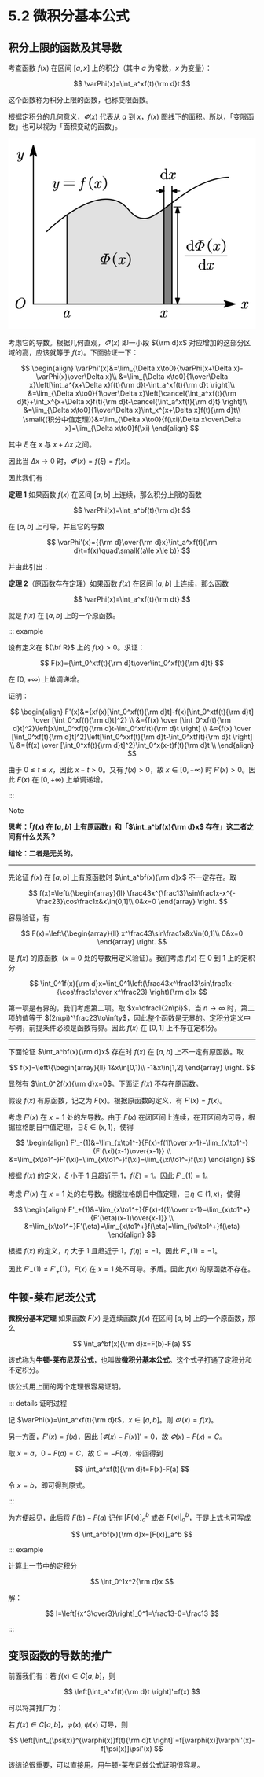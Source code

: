 # 5.2 微积分基本公式

## 积分上限的函数及其导数

考查函数 $f(x)$ 在区间 $[a,x]$ 上的积分（其中 $a$ 为常数，$x$ 为变量）：

$$
\varPhi(x)=\int_a^xf(t){\rm d}t
$$

这个函数称为积分上限的函数，也称变限函数。

根据定积分的几何意义，$\varPhi(x)$ 代表从 $a$ 到 $x$，$f(x)$ 图线下的面积。所以，「变限函数」也可以视为「面积变动的函数」。

![](./images/deriv-area.svg)

考虑它的导数。根据几何直观，$\varPhi'(x)$ 即一小段 ${\rm d}x$ 对应增加的这部分区域的高，应该就等于 $f(x)$。下面验证一下：

$$
\begin{align}
\varPhi'(x)&=\lim_{\Delta x\to0}{\varPhi(x+\Delta x)-\varPhi(x)\over\Delta x}\\
&=\lim_{\Delta x\to0}{1\over\Delta x}\left[\int_a^{x+\Delta x}f(t){\rm d}t-\int_a^xf(t){\rm d}t \right]\\
&=\lim_{\Delta x\to0}{1\over\Delta x}\left[\cancel{\int_a^xf(t){\rm d}t}+\int_x^{x+\Delta x}f(t){\rm d}t-\cancel{\int_a^xf(t){\rm d}t} \right]\\
&=\lim_{\Delta x\to0}{1\over\Delta x}\int_x^{x+\Delta x}f(t){\rm d}t\\
\small{(积分中值定理)}&=\lim_{\Delta x\to0}{f(\xi)\Delta x\over\Delta x}=\lim_{\Delta x\to0}f(\xi)
\end{align}
$$

其中 $\xi$ 在 $x$ 与 $x+\Delta x$ 之间。

因此当 $\Delta x\to0$ 时，$\varPhi'(x)=f(\xi)=f(x)$。

因此我们有：

**定理 1** 如果函数 $f(x)$ 在区间 $[a,b]$ 上连续，那么积分上限的函数

$$
\varPhi(x)=\int_a^bf(t){\rm d}t
$$

在 $[a,b]$ 上可导，并且它的导数

$$
\varPhi'(x)={{\rm d}\over{\rm d}x}\int_a^xf(t){\rm d}t=f(x)\quad\small{(a\le x\le b)}
$$

并由此引出：

**定理 2**（原函数存在定理）如果函数 $f(x)$ 在区间 $[a,b]$ 上连续，那么函数

$$
\varPhi(x)=\int_a^xf(t){\rm dt}
$$

就是 $f(x)$ 在 $[a,b]$ 上的一个原函数。

::: example

设有定义在 ${\bf R}$ 上的 $f(x)>0$。求证：

$$
F(x)={\int_0^xtf(t){\rm d}t\over\int_0^xf(t){\rm d}t}
$$

在 $[0,+\infty)$ 上单调递增。

证明：

$$
\begin{align}
F'(x)&={xf(x)[\int_0^xf(t){\rm d}t]-f(x)[\int_0^xtf(t){\rm d}t] \over [\int_0^xf(t){\rm d}t]^2} \\
&={f(x) \over [\int_0^xf(t){\rm d}t]^2}\left[x\int_0^xf(t){\rm d}t-\int_0^xtf(t){\rm d}t \right] \\
&={f(x) \over [\int_0^xf(t){\rm d}t]^2}\left[\int_0^xxf(t){\rm d}t-\int_0^xtf(t){\rm d}t \right] \\
&={f(x) \over [\int_0^xf(t){\rm d}t]^2}\int_0^x(x-t)f(t){\rm d}t \\
\end{align}
$$

由于 $0\le t\le x$，因此 $x-t>0$。又有 $f(x)>0$，故 $x\in[0,+\infty)$ 时 $F'(x)>0$。因此 $F(x)$ 在 $[0,+\infty)$ 上单调递增。

:::

> [!note]
>
> **思考：「$f(x)$ 在 $[a,b]$ 上有原函数」和「$\int_a^bf(x){\rm d}x$ 存在」这二者之间有什么关系？**
>
> **结论：二者是无关的。**
>
> ---
>
> 先论证 $f(x)$ 在 $[a,b]$ 上有原函数时 $\int_a^bf(x){\rm d}x$ 不一定存在。取
>
> $$
> f(x)=\left\{\begin{array}{ll}
> \frac43x^{\frac13}\sin\frac1x-x^{-\frac23}\cos\frac1x&x\in(0,1]\\
> 0&x=0
> \end{array} \right.
> $$
>
> 容易验证，有
>
> $$
> F(x)=\left\{\begin{array}{ll}
> x^\frac43\sin\frac1x&x\in(0,1]\\
> 0&x=0
> \end{array} \right.
> $$
>
> 是 $f(x)$ 的原函数（$x=0$ 处的导数用定义验证）。我们考虑 $f(x)$ 在 $0$ 到 $1$ 上的定积分
>
> $$
> \int_0^1f(x){\rm d}x=\int_0^1\left(\frac43x^\frac13\sin\frac1x-{\cos\frac1x\over x^\frac23} \right){\rm d}x
> $$
>
> 第一项是有界的，我们考虑第二项。取 $x=\dfrac1{2n\pi}$，当 $n\to\infty$ 时，第二项的值等于 $(2n\pi)^\frac23\to\infty$，因此整个函数是无界的。定积分定义中写明，前提条件必须是函数有界。因此 $f(x)$ 在 $[0,1]$ 上不存在定积分。
>
> ---
>
> 下面论证 $\int_a^bf(x){\rm d}x$ 存在时 $f(x)$ 在 $[a,b]$ 上不一定有原函数。取
>
> $$
> f(x)=\left\{\begin{array}{ll}
> 1&x\in[0,1)\\
> -1&x\in[1,2]
> \end{array} \right.
> $$
>
> 显然有 $\int_0^2f(x){\rm d}x=0$。下面证 $f(x)$ 不存在原函数。
>
> 假设 $f(x)$ 有原函数，记之为 $F(x)$。根据原函数的定义，有 $F'(x)=f(x)$。
>
> 考虑 $F'(x)$ 在 $x=1$ 处的左导数。由于 $F(x)$ 在闭区间上连续，在开区间内可导，根据拉格朗日中值定理，$\exists \xi\in(x,1)$，使得
>
> $$
> \begin{align}
> F'_-(1)&=\lim_{x\to1^-}{F(x)-f(1)\over x-1}=\lim_{x\to1^-}{F'(\xi)(x-1)\over{x-1}} \\
> &=\lim_{x\to1^-}F'(\xi)=\lim_{x\to1^-}f(\xi)=\lim_{\xi\to1^-}f(\xi)
> \end{align}
> $$
>
> 根据 $f(x)$ 的定义，$\xi$ 小于 $1$ 且趋近于 $1$，$f(\xi)=1$。因此 $F'_-(1)=1$。
>
> 考虑 $F'(x)$ 在 $x=1$ 处的右导数。根据拉格朗日中值定理，$\exists\eta\in(1,x)$，使得
>
> $$
> \begin{align}
> F'_+(1)&=\lim_{x\to1^+}{F(x)-f(1)\over x-1}=\lim_{x\to1^+}{F'(\eta)(x-1)\over{x-1}} \\
> &=\lim_{x\to1^+}F'(\eta)=\lim_{x\to1^+}f(\eta)=\lim_{\xi\to1^+}f(\eta)
> \end{align}
> $$
>
> 根据 $f(x)$ 的定义，$\eta$ 大于 $1$ 且趋近于 $1$，$f(\eta)=-1$。因此 $F'_+(1)=-1$。
>
> 因此 $F'_-(1)\ne F'_+(1)$，$F(x)$ 在 $x=1$ 处不可导。矛盾。因此 $f(x)$ 的原函数不存在。

## 牛顿-莱布尼茨公式

**微积分基本定理** 如果函数 $F(x)$ 是连续函数 $f(x)$ 在区间 $[a,b]$ 上的一个原函数，那么

$$
\int_a^bf(x){\rm d}x=F(b)-F(a)
$$

该式称为**牛顿-莱布尼茨公式**，也叫做**微积分基本公式**。这个式子打通了定积分和不定积分。

该公式用上面的两个定理很容易证明。

::: details 证明过程

记 $\varPhi(x)=\int_a^xf(t){\rm d}t$，$x\in[a,b]$。则 $\varPhi'(x)=f(x)$。

另一方面，$F'(x)=f(x)$，因此 $[\varPhi(x)-F(x)]'=0$，故 $\varPhi(x)-F(x)=C$。

取 $x=a$，$0-F(a)=C$，故 $C=-F(a)$，带回得到

$$
\int_a^xf(t){\rm d}t=F(x)-F(a)
$$

令 $x=b$，即可得到原式。

:::

为方便起见，此后将 $F(b)-F(a)$ 记作 $[F(x)]_a^b$ 或者 $F(x)|_a^b$，于是上式也可写成

$$
\int_a^bf(x){\rm d}x=[F(x)]_a^b
$$

::: example

计算上一节中的定积分

$$
\int_0^1x^2{\rm d}x
$$

解：

$$
I=\left[{x^3\over3}\right]_0^1=\frac13-0=\frac13
$$

:::

## 变限函数的导数的推广

前面我们有：若 $f(x)\in C[a,b]$，则

$$
\left[\int_a^xf(t){\rm d}t \right]'=f(x)
$$

可以将其推广为：

若 $f(x)\in C[a,b]$，$\varphi(x),\psi(x)$ 可导，则

$$
\left[\int_{\psi(x)}^{\varphi(x)}f(t){\rm d}t \right]'=f[\varphi(x)]\varphi'(x)-f[\psi(x)]\psi'(x)
$$

该结论很重要，可以直接用。用牛顿-莱布尼兹公式证明很容易。

